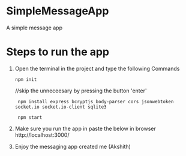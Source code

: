 # SimpleMessageApp
A simple message app

# Steps to run the app

1. Open the terminal in the project and type the following Commands
   

      ```npm init```
   
      //skip the unneceesary by pressing the button 'enter'
   
     ``` npm install express bcryptjs body-parser cors jsonwebtoken socket.io socket.io-client sqlite3```
   
     ``` npm start```
   
   
3. Make sure you run the app in paste the below in browser
     http://localhost:3000/

4. Enjoy the messaging app created me (Akshith)
